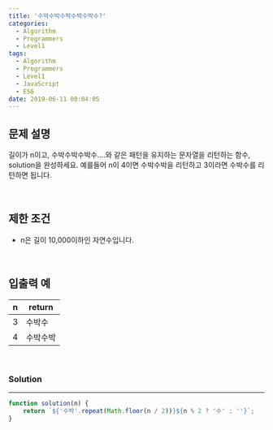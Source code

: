 ```yaml
---
title: '수박수박수박수박수박수?'
categories:
  - Algorithm
  - Programmers
  - Level1
tags:
  - Algorithm
  - Programmers
  - Level1
  - JavaScript
  - ES6
date: 2019-06-11 00:04:05
---
```



## 문제 설명
길이가 n이고, 수박수박수박수....와 같은 패턴을 유지하는 문자열을 리턴하는 함수, solution을 완성하세요. 예를들어 n이 4이면 수박수박을 리턴하고 3이라면 수박수를 리턴하면 됩니다.

<br/>


## 제한 조건
- n은 길이 10,000이하인 자연수입니다.

<br/>


## 입출력 예
| n | return |
| --- | --- |
| 3 | 수박수 |
| 4 | 수박수박 |

<br/>


### Solution

---

```javascript
function solution(n) {
    return `${'수박'.repeat(Math.floor(n / 2))}${n % 2 ? '수' : ''}`;
}
```